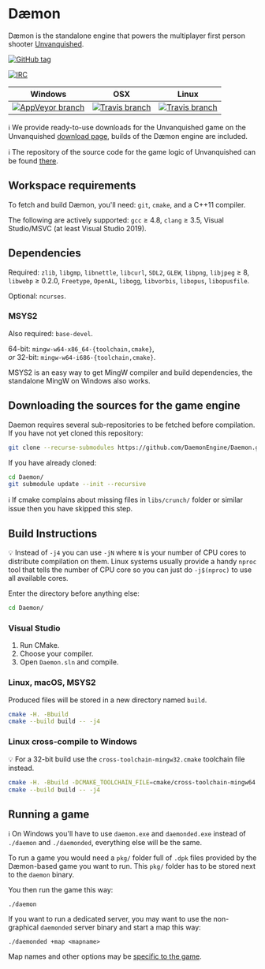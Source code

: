 # Dæmon

Dæmon is the standalone engine that powers the multiplayer first person shooter [Unvanquished](https://unvanquished.net).

[![GitHub tag](https://img.shields.io/github/tag/DaemonEngine/Daemon.svg)](https://github.com/DaemonEngine/Daemon/tags)

[![IRC](https://img.shields.io/badge/irc-%23daemon--engine%2C%23unvanquished--dev-4cc51c.svg)](https://web.libera.chat/#daemon-engine,#unvanquished-dev)

| Windows | OSX | Linux |
|---------|-----|-------|
| [![AppVeyor branch](https://img.shields.io/appveyor/ci/DolceTriade/daemon/master.svg)](https://ci.appveyor.com/project/DolceTriade/daemon/history) | [![Travis branch](https://img.shields.io/travis/DaemonEngine/Daemon/master.svg)](https://travis-ci.org/DaemonEngine/Daemon/branches) | [![Travis branch](https://img.shields.io/travis/DaemonEngine/Daemon/master.svg)](https://travis-ci.org/DaemonEngine/Daemon/branches) |

ℹ️ We provide ready-to-use downloads for the Unvanquished game on the Unvanquished [download page](https://unvanquished.net/download/), builds of the Dæmon engine are included.

ℹ️ The repository of the source code for the game logic of Unvanquished can be found [there](https://github.com/Unvanquished/Unvanquished).

## Workspace requirements

To fetch and build Dæmon, you'll need:
`git`,
`cmake`,
and a C++11 compiler.

The following are actively supported:
`gcc` ≥ 4.8,
`clang` ≥ 3.5,
Visual Studio/MSVC (at least Visual Studio 2019).

## Dependencies

Required:
`zlib`,
`libgmp`,
`libnettle`,
`libcurl`,
`SDL2`,
`GLEW`,
`libpng`,
`libjpeg` ≥ 8,
`libwebp` ≥ 0.2.0,
`Freetype`,
`OpenAL`,
`libogg`,
`libvorbis`,
`libopus`,
`libopusfile`.

Optional:
`ncurses`.

### MSYS2

Also required:
`base-devel`.

64-bit: `mingw-w64-x86_64-{toolchain,cmake}`,  
_or_ 32-bit: `mingw-w64-i686-{toolchain,cmake}`.

MSYS2 is an easy way to get MingW compiler and build dependencies, the standalone MingW on Windows also works.

## Downloading the sources for the game engine

Daemon requires several sub-repositories to be fetched before compilation. If you have not yet cloned this repository:

```sh
git clone --recurse-submodules https://github.com/DaemonEngine/Daemon.git
```

If you have already cloned:

```sh
cd Daemon/
git submodule update --init --recursive
```

ℹ️ If cmake complains about missing files in `libs/crunch/` folder or similar issue then you have skipped this step.

## Build Instructions

💡️ Instead of `-j4` you can use `-jN` where `N` is your number of CPU cores to distribute compilation on them. Linux systems usually provide a handy `nproc` tool that tells the number of CPU core so you can just do `-j$(nproc)` to use all available cores.

Enter the directory before anything else:

```sh
cd Daemon/
```

### Visual Studio

  1. Run CMake.
  2. Choose your compiler.
  3. Open `Daemon.sln` and compile.

### Linux, macOS, MSYS2

Produced files will be stored in a new directory named `build`.

```sh
cmake -H. -Bbuild
cmake --build build -- -j4
```

### Linux cross-compile to Windows

💡️ For a 32-bit build use the `cross-toolchain-mingw32.cmake` toolchain file instead.

```sh
cmake -H. -Bbuild -DCMAKE_TOOLCHAIN_FILE=cmake/cross-toolchain-mingw64.cmake
cmake --build build -- -j4
```

## Running a game

ℹ️ On Windows you'll have to use `daemon.exe` and `daemonded.exe` instead of `./daemon` and `./daemonded`, everything else will be the same.

To run a game you would need a `pkg/` folder full of `.dpk` files provided by the Dæmon-based game you want to run. This `pkg/` folder has to be stored next to the `daemon` binary.

You then run the game this way:

```
./daemon
```

If you want to run a dedicated server, you may want to use the non-graphical `daemonded` server binary and start a map this way:

```
./daemonded +map <mapname>
```

Map names and other options may be [specific to the game](https://github.com/Unvanquished/Unvanquished#configuring-the-server).